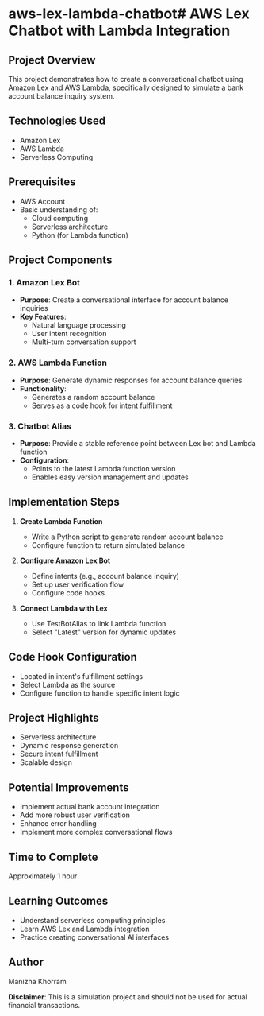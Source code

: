 # aws-lex-lambda-chatbot# AWS Lex Chatbot with Lambda Integration

## Project Overview

This project demonstrates how to create a conversational chatbot using Amazon Lex and AWS Lambda, specifically designed to simulate a bank account balance inquiry system.

## Technologies Used

- Amazon Lex
- AWS Lambda
- Serverless Computing

## Prerequisites

- AWS Account
- Basic understanding of:
  - Cloud computing
  - Serverless architecture
  - Python (for Lambda function)

## Project Components

### 1. Amazon Lex Bot

- **Purpose**: Create a conversational interface for account balance inquiries
- **Key Features**:
  - Natural language processing
  - User intent recognition
  - Multi-turn conversation support

### 2. AWS Lambda Function

- **Purpose**: Generate dynamic responses for account balance queries
- **Functionality**:
  - Generates a random account balance
  - Serves as a code hook for intent fulfillment

### 3. Chatbot Alias

- **Purpose**: Provide a stable reference point between Lex bot and Lambda function
- **Configuration**:
  - Points to the latest Lambda function version
  - Enables easy version management and updates

## Implementation Steps

1. **Create Lambda Function**

   - Write a Python script to generate random account balance
   - Configure function to return simulated balance

2. **Configure Amazon Lex Bot**

   - Define intents (e.g., account balance inquiry)
   - Set up user verification flow
   - Configure code hooks

3. **Connect Lambda with Lex**
   - Use TestBotAlias to link Lambda function
   - Select "Latest" version for dynamic updates

## Code Hook Configuration

- Located in intent's fulfillment settings
- Select Lambda as the source
- Configure function to handle specific intent logic

## Project Highlights

- Serverless architecture
- Dynamic response generation
- Secure intent fulfillment
- Scalable design

## Potential Improvements

- Implement actual bank account integration
- Add more robust user verification
- Enhance error handling
- Implement more complex conversational flows

## Time to Complete

Approximately 1 hour

## Learning Outcomes

- Understand serverless computing principles
- Learn AWS Lex and Lambda integration
- Practice creating conversational AI interfaces

## Author

Manizha Khorram

**Disclaimer**: This is a simulation project and should not be used for actual financial transactions.

